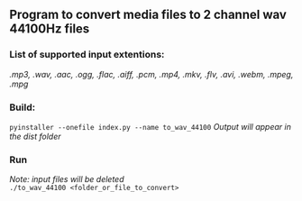 ## Program to convert media files to 2 channel wav 44100Hz files

### List of supported input extentions: 
*.mp3, .wav, .aac, .ogg, .flac, .aiff, .pcm, .mp4, .mkv, .flv, .avi, .webm, .mpeg, .mpg*

### Build:
`pyinstaller --onefile index.py --name to_wav_44100`
*Output will appear in the dist folder*

### Run
*Note: input files will be deleted* \
`./to_wav_44100 <folder_or_file_to_convert>`
